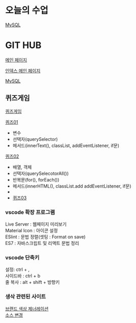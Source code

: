 # 오늘의 수업   
[MySQL](https://seodaewon1.github.io/class2024/mysql/mysql05.html)  
# GIT HUB   
[메인 페이지](https://seodaewon1.github.io/class2024/)   
   
[인덱스 메인 페이지](https://seodaewon1.github.io/class2024/index.html)   

[MySQL](https://seodaewon1.github.io/class2024/mysql/index.html)  

## 퀴즈게임   
[퀴즈게임](https://seodaewon1.github.io/class2024/quiz/index.html)   

[퀴즈01](https://seodaewon1.github.io/class2024/quiz/quiz01.html)   
- 변수   
- 선택자(querySelector)   
- 메서드(innerText(), classList, addEventListener, if문)   

[퀴즈02](https://seodaewon1.github.io/class2024/quiz/quiz01.html)   
- 배열, 객체   
- 선택자(querySelecotorAll())   
- 반복문(for(), forEach())   
- 메서드(innerHTML(), classList.add addEventListener, if문)   
- 
- [퀴즈03](https://seodaewon1.github.io/class2024/quiz/quiz03.html)   
### vscode 확장 프로그램   
Live Server : 웹페이지 미리보기   
Material Icon : 아이콘 설정   
ESlint : 문법 정렬(셋팅 : Format on save)   
ES7 : 자바스크립트 및 리액트 문법 정리   

### vscode 단축키   
설정: ctrl + ,   
사이드바 : ctrl + b   
줄 복사 : alt + shift + 방향키

### 생삭 관련된 사이트
[브랜드 색상 제너레이션](https://huemint.com/brand-intersection/)   
[소스 변경](https://www.sassmeister.com/)   